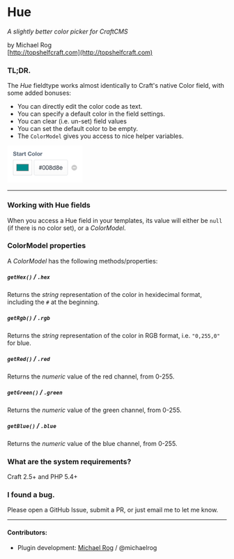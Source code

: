 # Hue

_A slightly better color picker for CraftCMS_

by Michael Rog  
[http://topshelfcraft.com](http://topshelfcraft.com)



### TL;DR.

The _Hue_ fieldtype works almost identically to Craft's native Color field, with some added bonuses:

- You can directly edit the color code as text.
- You can specify a default color in the field settings.
- You can clear (i.e. un-set) field values
- You can set the default color to be empty.
- The `ColorModel` gives you access to nice helper variables.

![Screenshot](hue/resources/screenshots/HueFieldTypePreview.png)

* * *



### Working with Hue fields

When you access a Hue field in your templates, its value will either be `null` (if there is no color set), or a _ColorModel_.



### ColorModel properties

A _ColorModel_ has the following methods/properties:

##### `getHex()` / `.hex`

Returns the _string_ representation of the color in hexidecimal format, including the `#` at the beginning.

##### `getRgb()` / `.rgb`

Returns the _string_ representation of the color in RGB format, i.e. `"0,255,0"` for blue.

##### `getRed()` / `.red`

Returns the _numeric_ value of the red channel, from 0-255.

##### `getGreen()` / `.green`

Returns the _numeric_ value of the green channel, from 0-255.

##### `getBlue()` / `.blue`

Returns the _numeric_ value of the blue channel, from 0-255.



### What are the system requirements?

Craft 2.5+ and PHP 5.4+



### I found a bug.

Please open a GitHub Issue, submit a PR, or just email me to let me know.



* * *

#### Contributors:

  - Plugin development: [Michael Rog](http://michaelrog.com) / @michaelrog